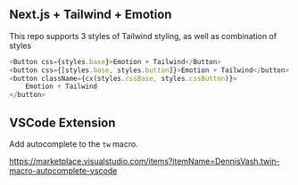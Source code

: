 ## Next.js + Tailwind + Emotion

This repo supports 3 styles of Tailwind styling, as well as combination of styles

```js
<Button css={styles.base}>Emotion + Tailwind</Button>
<button css={[styles.base, styles.button]}>Emotion + Tailwind</button>
<button className={cx(styles.cssBase, styles.cssButton)}>
    Emotion + Tailwind
</button>
```

## VSCode Extension

Add autocomplete to the `tw` macro.

https://marketplace.visualstudio.com/items?itemName=DennisVash.twin-macro-autocomplete-vscode
